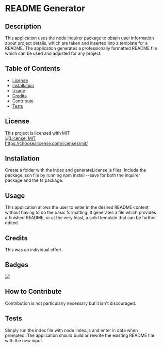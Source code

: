 # README Generator

## Description
This application uses the node inquirer package to obtain user information about project details, which are taken and inserted into a template for a README. The application generates a professionally formatted README file which can be used and adjusted for any project.

## Table of Contents
- [License](#license)
- [Installation](#installation)
- [Usage](#usage)
- [Credits](#credits)
- [Contribute](#how-to-contribute)
- [Tests](#tests)
## License
This project is licensed with MIT <br>
[![License: MIT](https://img.shields.io/badge/License-MIT-yellow.svg)](https://opensource.org/licenses/MIT) <br>
https://choosealicense.com/licenses/mit/
## Installation
Create a folder with the index and generateLicense js files. Include the package.json file by running npm install <package> --save for both the inquirer package and the fs package.
## Usage
This application allows the user to enter in the desired README content without having to do the basic formatting. It generates a file which provides a finished README, or at the very least, a solid template that can be further edited.
## Credits
This was an individual effort.
## Badges
[<img src="https://img.shields.io/badge/LeviSchwartzberg-Developer-green">](https://shields.io/)
## How to Contribute
Contribution is not particularly necessary but it isn't discouraged.
## Tests
Simply run the index file with node index.js and enter in data when prompted. The application should build or rewrite the existing README file with the new input.
